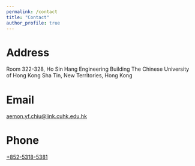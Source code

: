 ```yaml
---
permalink: /contact
title: "Contact"
author_profile: true
---
```


Address
======
Room 322-328, Ho Sin Hang Engineering Building
The Chinese University of Hong Kong
Sha Tin, New Territories, Hong Kong

Email
======
[aemon.yf.chiu@link.cuhk.edu.hk](mailto:aemon.yf.chiu@link.cuhk.edu.hk)

Phone
======
[+852-5318-5381](tel:1234567890)
